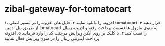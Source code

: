 # zibal-gateway-for-tomatocart

۱. افزونه را دانلود نمایید
۲. فایل های افزونه را در مسیر اصلی tomatocart قرار دهید
۳. از طریق پنل ادمین tomatocart به منوی ماژول ها قسمت پرداخت رفته و افزونه زیبال را نصب کنید
۴. با کلیک بر روی آیکن ویرایش مرچنت کد را وارد فرمایید
۵. افزونه پرداخت اینترنتی زیبال را در منوی ویرایش فعال نمایید 

